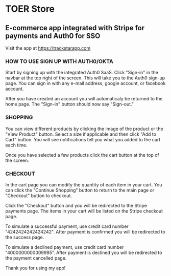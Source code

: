 # TOER Store
## E-commerce app integrated with Stripe for payments and Auth0 for SSO

Visit the app at https://trackstarapp.com

### HOW TO USE SIGN UP WITH AUTH0/OKTA

Start by signing up with the integrated Auth0 SaaS.  Click "Sign-in" in the navbar at the top right of the screen.  This will take you to the Auth0 sign-up page.
You can sign in with any e-mail address, google account, or facebook account.

After you have created an account you will automaticaly be returned to the home page.  The "Sign-in" button should now say "Sign-out."

### SHOPPING

You can view different products by clicking the image of the product or the "View Product" button.  Select a size if applicable and then click "Add to Cart" button.
You will see notifications tell you what you added to the cart each time.

Once you have selected a few products click the cart button at the top of the screen.

### CHECKOUT

In the cart page you can modify the quantity of each item in your cart.  You can click the "Continue Shopping" button to return to the main page or "Checkout" button to checkout.

Click the "Checkout" button and you will be redirected to the Stripe payments page.  The items in your cart will be listed on the Stripe checkout page.

To simulate a successful payment, use credit card number "4242424242424242".  After payment is confirmed you will be redirected to the success page.

To simulate a declined payment, use credit card number "4000000000009995".  After payment is declined you will be redirected to the payment cancelled page.

Thank you for using my app!